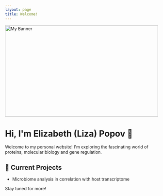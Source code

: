 ```yaml
---
layout: page
title: Welcome!
---
```

<link rel="stylesheet" href="/assets/style.css">

<img src="/elizabethp.github.io/assets/site-banner.svg" alt="My Banner" style="width:100%; max-height:300px;" />

# Hi, I'm Elizabeth (Liza) Popov 👋

Welcome to my personal website! I'm exploring the fascinating world of proteins, molecular biology and gene regulation.

## 🔬 Current Projects
- Microbiome analysis in correlation with host transcriptome


Stay tuned for more!

